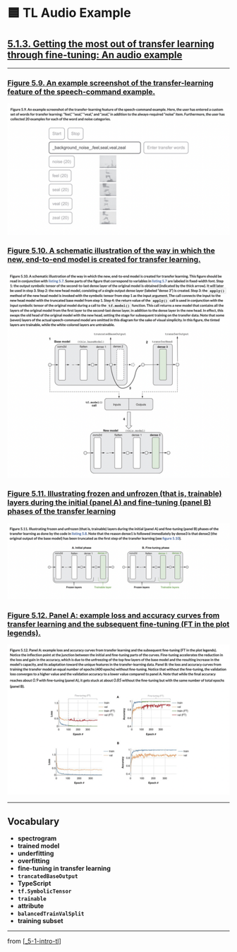 # 🟦 TL Audio Example

## [**5.1.3.** Getting the most out of transfer learning through fine-tuning: An audio example](https://livebook.manning.com/book/deep-learning-with-javascript/chapter-5/48)

---

### [**Figure 5.9.** An example screenshot of the transfer-learning feature of the speech-command example.](https://livebook.manning.com/book/deep-learning-with-javascript/chapter-5/ch05fig09)

<img src="../../../assets/figures/Figure_5-9.png">

### [**Figure 5.10.** A schematic illustration of the way in which the new, end-to-end model is created for transfer learning.](https://livebook.manning.com/book/deep-learning-with-javascript/chapter-5/ch05fig10)

<img src="../../../assets/figures/Figure_5-10.png">

### [**Figure 5.11.** Illustrating frozen and unfrozen (that is, trainable) layers during the initial (panel A) and fine-tuning (panel B) phases of the transfer learning](https://livebook.manning.com/book/deep-learning-with-javascript/chapter-5/ch05fig11)

<img src="../../../assets/figures/Figure_5-11.png">

### [**Figure 5.12.** Panel A: example loss and accuracy curves from transfer learning and the subsequent fine-tuning (FT in the plot legends).](https://livebook.manning.com/book/deep-learning-with-javascript/chapter-5/ch05fig12)

<img src="../../../assets/figures/Figure_5-12.png">

---

## **Vocabulary**

- <b>spectrogram</b>
- <b>trained model</b>
- <b>underfitting</b>
- <b>overfitting</b>
- <b>fine-tuning in transfer learning</b>
- <b>`trancatedBaseOutput`</b>
- <b>TypeScript</b>
- <b>`tf.SymbolicTensor`</b>
- <b>`trainable`</b>
- <b>attribute</b>
- <b>`balancedTrainValSplit`</b>
- <b>training subset</b>

<link rel="stylesheet" type="text/css" media="all" href="../../../assets/css/custom.css" />

---

from [[_5-1-intro-tl]]

[//begin]: # "Autogenerated link references for markdown compatibility"
[_5-1-intro-tl]: _5-1-intro-tl.md "🟦 Intro TL"
[//end]: # "Autogenerated link references"
